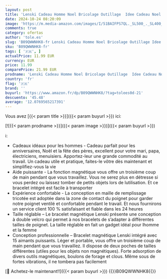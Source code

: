 ```yaml
---
layout: post
title: 'Lenski Cadeau Homme Noel Bricolage Outillage  Idee Cadeau Noel Homme Original  Cadeau Papa  Gadget Insolite Utile  Cadeau Anniversaire Homme Femme  Cadeau Fete des Peres Original'
date: 2024-10-24 08:20:09
image: 'https://m.media-amazon.com/images/I/51BAIFPS7QL._SL500_._SL400_.jpg'
comments: true
category: ofertas
author: 'tole.es'
slug: 'B09QWWNHK8-fr Lenski Cadeau Homme Noel Bricolage Outillage Idee Cadeau...'
sku: 'B09QWWNHK8-fr'
tags: [ '🇫🇷', ]
actualPrice: 11.99 EUR
currency: EUR
price: 11.99
comparePrice: 21.99 EUR
prodname: 'Lenski Cadeau Homme Noel Bricolage Outillage  Idee Cadeau Noel Homme Original  Cadeau Papa  Gadget Insolite Utile  Cadeau Anniversaire Homme Femme  Cadeau Fete des Peres Original'
country: 'fr'
flag: '🇫🇷'
brand: ''
buyurl: 'https://www.amazon.fr/dp/B09QWWNHK8/?tag=tolees0d-21'
descuento: '45.48'
average: '12.0769565217391'
---
```


Vous avez [{{< param title >}}]({{< param buyurl >}}) ici:

[![{{< param prodname >}}]({{< param image >}})]({{< param buyurl >}})

ℹ️:

- Cadeaux idéaux pour les hommes - Cadeau parfait pour les anniversaires, Noël et la fête des pères, excellent pour votre mari, papa, électriciens, menuisiers. Apportez-leur une grande commodité au travail. Un cadeau utile et pratique, faites-le vôtre dès maintenant et simplifiez-vous la vie
- Aide puissante - La fonction magnétique vous offre un troisième coup de main pendant que vous travaillez. Vous ne serez plus en détresse si vous perdez ou laissez tomber de petits objets lors de lutilisation. Et ce bracelet intégré est facile à transporter
- Expérience confortable - La conception en maille de remplissage tricotée est adoptée dans la zone de contact du poignet pour garder notre poignet ventilé et confortable pendant le travail. Et nous fournirons un service client 100 % satisfaisant et fiable dans les 24 heures
- Taille réglable – Le bracelet magnétique Lenski présente une conception à double velcro qui permet à nos bracelets de s’adapter à différentes tailles de poignet. La taille réglable en fait un gadget idéal pour lhomme et la femme
- Conception professionnelle – Bracelet magnétique Lenski intégré avec 15 aimants puissants. Léger et portable, vous offre un troisième coup de main pendant que vous travaillez. Il dispose de deux poches de tailles différentes (utiles pour les objets non magnétiques). Forte adsorption de divers outils magnétiques, boulons de forage et clous. Même sous de fortes vibrations, il ne tombera pas facilement

[🛒 Achetez-le maintenant!!]({{< param buyurl >}})
{{<world>}}B09QWWNHK8{{</world>}}
